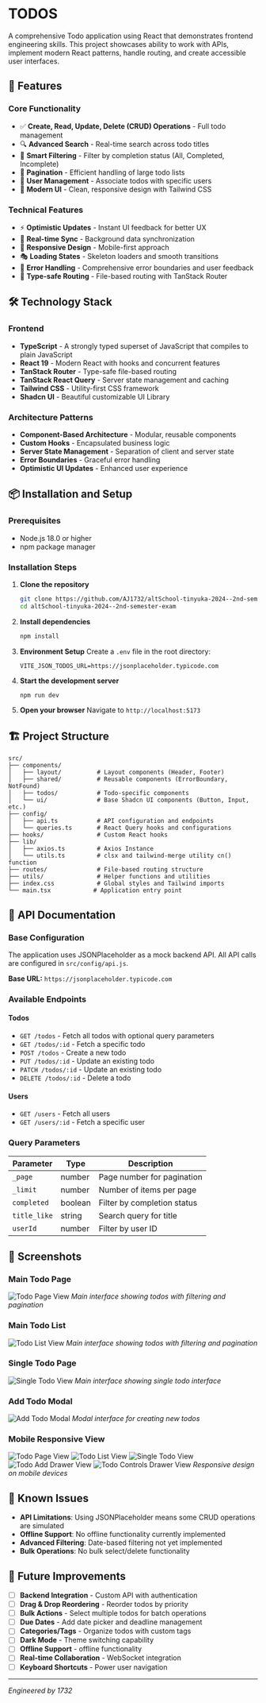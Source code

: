 # TODOS

A comprehensive Todo application using React that demonstrates frontend engineering skills. This project showcases ability to work with APIs, implement modern React patterns, handle routing, and create accessible user interfaces.

## 🚀 Features

### Core Functionality

- ✅ **Create, Read, Update, Delete (CRUD) Operations** - Full todo management
- 🔍 **Advanced Search** - Real-time search across todo titles
- 🎯 **Smart Filtering** - Filter by completion status (All, Completed, Incomplete)
- 📄 **Pagination** - Efficient handling of large todo lists
- 👥 **User Management** - Associate todos with specific users
- 🎨 **Modern UI** - Clean, responsive design with Tailwind CSS

### Technical Features

- ⚡ **Optimistic Updates** - Instant UI feedback for better UX
- 🔄 **Real-time Sync** - Background data synchronization
- 📱 **Responsive Design** - Mobile-first approach
- 🎭 **Loading States** - Skeleton loaders and smooth transitions
- 🚨 **Error Handling** - Comprehensive error boundaries and user feedback
- 🔗 **Type-safe Routing** - File-based routing with TanStack Router

## 🛠️ Technology Stack

### Frontend

- **TypeScript** - A strongly typed superset of JavaScript that compiles to plain JavaScript
- **React 19** - Modern React with hooks and concurrent features
- **TanStack Router** - Type-safe file-based routing
- **TanStack React Query** - Server state management and caching
- **Tailwind CSS** - Utility-first CSS framework
- **Shadcn UI** - Beautiful customizable UI Library

### Architecture Patterns

- **Component-Based Architecture** - Modular, reusable components
- **Custom Hooks** - Encapsulated business logic
- **Server State Management** - Separation of client and server state
- **Error Boundaries** - Graceful error handling
- **Optimistic UI Updates** - Enhanced user experience

## 📦 Installation and Setup

### Prerequisites

- Node.js 18.0 or higher
- npm package manager

### Installation Steps

1. **Clone the repository**

   ```bash
   git clone https://github.com/AJ1732/altSchool-tinyuka-2024--2nd-semester-exam.git
   cd altSchool-tinyuka-2024--2nd-semester-exam
   ```

2. **Install dependencies**

   ```bash
   npm install
   ```

3. **Environment Setup**
   Create a `.env` file in the root directory:

   ```env
   VITE_JSON_TODOS_URL=https://jsonplaceholder.typicode.com
   ```

4. **Start the development server**

   ```bash
   npm run dev
   ```

5. **Open your browser**
   Navigate to `http://localhost:5173`

## 🏗️ Project Structure

```
src/
├── components/
│   ├── layout/          # Layout components (Header, Footer)
│   ├── shared/          # Reusable components (ErrorBoundary, NotFound)
│   ├── todos/           # Todo-specific components
│   └── ui/              # Base Shadcn UI components (Button, Input, etc.)
├── config/
│   ├── api.ts           # API configuration and endpoints
│   └── queries.ts       # React Query hooks and configurations
├── hooks/               # Custom React hooks
├── lib/
│   ├── axios.ts         # Axios Instance
│   └── utils.ts         # clsx and tailwind-merge utility cn() function
├── routes/              # File-based routing structure
├── utils/               # Helper functions and utilities
├── index.css            # Global styles and Tailwind imports
└── main.tsx            # Application entry point
```

## 🔌 API Documentation

### Base Configuration

The application uses JSONPlaceholder as a mock backend API. All API calls are configured in `src/config/api.js`.

**Base URL:** `https://jsonplaceholder.typicode.com`

### Available Endpoints

#### Todos

- `GET /todos` - Fetch all todos with optional query parameters
- `GET /todos/:id` - Fetch a specific todo
- `POST /todos` - Create a new todo
- `PUT /todos/:id` - Update an existing todo
- `PATCH /todos/:id` - Update an existing todo
- `DELETE /todos/:id` - Delete a todo

#### Users

- `GET /users` - Fetch all users
- `GET /users/:id` - Fetch a specific user

### Query Parameters

| Parameter    | Type    | Description                 |
| ------------ | ------- | --------------------------- |
| `_page`      | number  | Page number for pagination  |
| `_limit`     | number  | Number of items per page    |
| `completed`  | boolean | Filter by completion status |
| `title_like` | string  | Search query for title      |
| `userId`     | number  | Filter by user ID           |

## 📱 Screenshots

### Main Todo Page

![Todo Page View](public/images/todos-index.png)
_Main interface showing todos with filtering and pagination_

### Main Todo List

![Todo List View](public/images/todos-list.png)
_Main interface showing todos with filtering and pagination_

### Single Todo Page

![Single Todo View](public/images/todos-id.png)
_Main interface showing single todo interface_

### Add Todo Modal

![Add Todo Modal](public/images/todos-add.png)
_Modal interface for creating new todos_

### Mobile Responsive View

![Todo Page View](public/images/todos-index-mobile.png)
![Todo List View](public/images/todos-list-mobile.png)
![Single Todo View](public/images/todos-id-mobile.png)
![Todo Add Drawer View](public/images/todos-add-mobile.png)
![Todo Controls Drawer View](public/images/todos-controls-mobile.png)
_Responsive design on mobile devices_

## 🐛 Known Issues

- **API Limitations**: Using JSONPlaceholder means some CRUD operations are simulated
- **Offline Support**: No offline functionality currently implemented
- **Advanced Filtering**: Date-based filtering not yet implemented
- **Bulk Operations**: No bulk select/delete functionality

## 🔮 Future Improvements

- [ ] **Backend Integration** - Custom API with authentication
- [ ] **Drag & Drop Reordering** - Reorder todos by priority
- [ ] **Bulk Actions** - Select multiple todos for batch operations
- [ ] **Due Dates** - Add date picker and deadline management
- [ ] **Categories/Tags** - Organize todos with custom tags
- [ ] **Dark Mode** - Theme switching capability
- [ ] **Offline Support** - offline functionality
- [ ] **Real-time Collaboration** - WebSocket integration
- [ ] **Keyboard Shortcuts** - Power user navigation

---

_Engineered by 1732_
